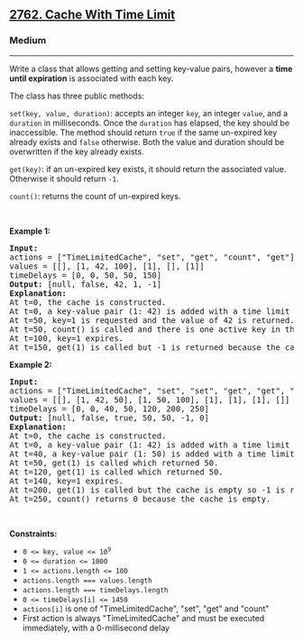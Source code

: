 <h2><a href="https://leetcode.com/problems/cache-with-time-limit">2762. Cache With Time Limit</a></h2><h3>Medium</h3><hr><p>Write a class that allows getting and setting key-value pairs, however a <strong>time until expiration</strong> is associated with each key.</p>

<p>The class has three public methods:</p>

<p><code>set(key, value, duration)</code>: accepts an integer <code>key</code>, an integer <code>value</code>, and a <code>duration</code> in milliseconds. Once the <code>duration</code> has elapsed, the key should be inaccessible. The method should return <code>true</code> if the same un-expired key already exists and <code>false</code> otherwise. Both the value and duration should be overwritten if the key already exists.</p>

<p><code>get(key)</code>: if an un-expired key exists, it should return the associated value. Otherwise it should return <code>-1</code>.</p>

<p><code>count()</code>: returns the count of un-expired keys.</p>

<p> </p>
<p><strong class="example">Example 1:</strong></p>

<pre>
<strong>Input:</strong> 
actions = ["TimeLimitedCache", "set", "get", "count", "get"]
values = [[], [1, 42, 100], [1], [], [1]]
timeDelays = [0, 0, 50, 50, 150]
<strong>Output:</strong> [null, false, 42, 1, -1]
<strong>Explanation:</strong>
At t=0, the cache is constructed.
At t=0, a key-value pair (1: 42) is added with a time limit of 100ms. The value doesn't exist so false is returned.
At t=50, key=1 is requested and the value of 42 is returned.
At t=50, count() is called and there is one active key in the cache.
At t=100, key=1 expires.
At t=150, get(1) is called but -1 is returned because the cache is empty.
</pre>

<p><strong class="example">Example 2:</strong></p>

<pre>
<strong>Input:</strong> 
actions = ["TimeLimitedCache", "set", "set", "get", "get", "get", "count"]
values = [[], [1, 42, 50], [1, 50, 100], [1], [1], [1], []]
timeDelays = [0, 0, 40, 50, 120, 200, 250]
<strong>Output:</strong> [null, false, true, 50, 50, -1, 0]
<strong>Explanation:</strong>
At t=0, the cache is constructed.
At t=0, a key-value pair (1: 42) is added with a time limit of 50ms. The value doesn't exist so false is returned.
At t=40, a key-value pair (1: 50) is added with a time limit of 100ms. A non-expired value already existed so true is returned and the old value was overwritten.
At t=50, get(1) is called which returned 50.
At t=120, get(1) is called which returned 50.
At t=140, key=1 expires.
At t=200, get(1) is called but the cache is empty so -1 is returned.
At t=250, count() returns 0 because the cache is empty.
</pre>

<p> </p>
<p><strong>Constraints:</strong></p>

<ul>
	<li><code>0 <= key, value <= 10<sup>9</sup></code></li>
	<li><code>0 <= duration <= 1000</code></li>
	<li><code>1 <= actions.length <= 100</code></li>
	<li><code>actions.length === values.length</code></li>
	<li><code>actions.length === timeDelays.length</code></li>
	<li><code>0 <= timeDelays[i] <= 1450</code></li>
	<li><code>actions[i]</code> is one of "TimeLimitedCache", "set", "get" and "count"</li>
	<li>First action is always "TimeLimitedCache" and must be executed immediately, with a 0-millisecond delay</li>
</ul>
